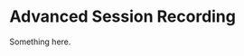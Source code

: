 [title]: # (Advanced Session Recording)
[tags]: # (XXX)
[priority]: # (5434)
# Advanced Session Recording
Something here.
